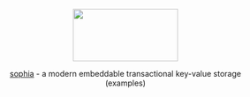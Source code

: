 
<p align="center">
	<a href="http://sphia.org"><img src="http://sphia.org/logo.png" width="190px" height="95px" /></a>
</p>
<p align="center">
	<a href="http://sphia.org">sophia</a> - a modern embeddable transactional key-value storage
	<br>
	(examples)<br>
</p>
